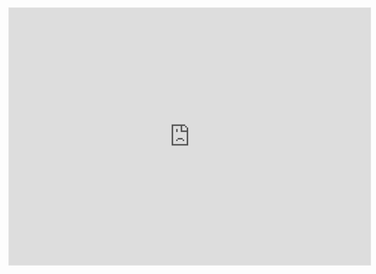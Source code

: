 <iframe style="border: 1px solid rgba(0, 0, 0, 0.1);" width="720" height="512" src="https://www.figma.com/embed?embed_host=share&url=https%3A%2F%2Fwww.figma.com%2Fproto%2FKw7Ea2ROtJDmbuFY52sXx4%2FPrototipi-per-documentazione%3Fpage-id%3D0%253A1%26node-id%3D48-630%26viewport%3D166%252C-1729%252C0.1%26t%3DJcAYE1EF0Ox7ayKt-1%26scaling%3Dscale-down%26content-scaling%3Dfixed%26starting-point-node-id%3D48%253A630" allowfullscreen></iframe>
